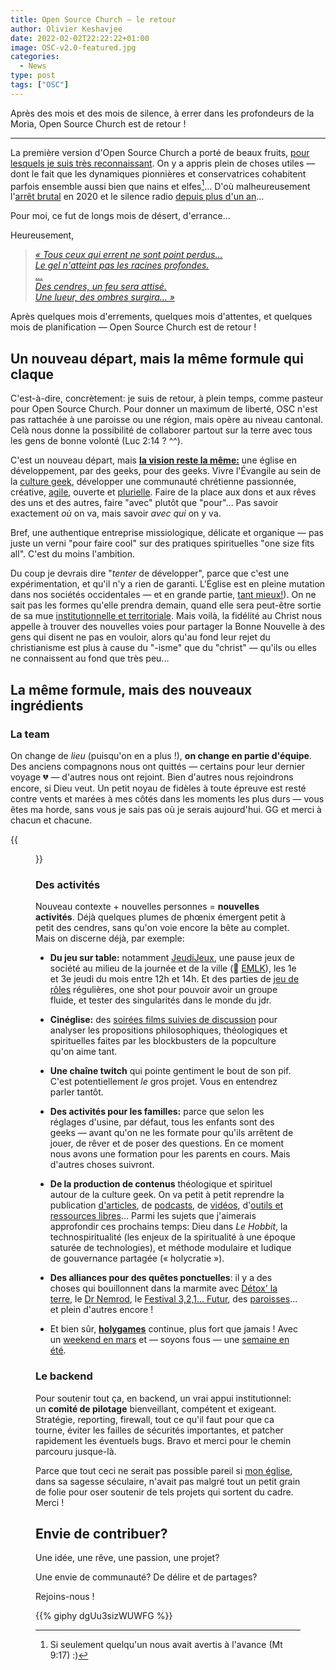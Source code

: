 ```yaml
---
title: Open Source Church — le retour
author: Olivier Keshavjee
date: 2022-02-02T22:22:22+01:00
image: OSC-v2.0-featured.jpg
categories:
  - News
type: post
tags: ["OSC"]
---
```



Après des mois et des mois de silence, à errer dans les profondeurs de la Moria, Open Source Church est de retour !

<!--more-->

<hr>

La première version d'Open Source Church a porté de beaux fruits, [pour lesquels je suis très reconnaissant](https://www.theologeek.ch/2020/10/09/st-francois-st-jacques-bilan-de-reconnaissance/). On y a appris plein de choses utiles — dont le fait que les dynamiques pionnières et conservatrices cohabitent parfois ensemble aussi bien que nains et elfes[^avertis]… D'où malheureusement l'[arrêt brutal](https://www.theologeek.ch/tag/game-over-2020/?order=asc) en 2020 et le silence radio [depuis plus d'un an](/2020/12/ecriture-bref-florilège-ressources/)…

[^avertis]: Si seulement quelqu'un nous avait avertis à l'avance (Mt 9:17) :)

Pour moi, ce fut de longs mois de désert, d'errance…

Heureusement,

> [*« Tous ceux qui errent ne sont point perdus…<br>Le gel n'atteint pas les racines profondes.<br>…<br>Des cendres, un feu sera attisé.<br>Une lueur, des ombres surgira… »*](https://www.theologeek.ch/2021/05/26/des-textes-du-seigneur-des-anneaux-pour-accompagner-la-mort/#Tout_ce_qui_est_or_ne_brille_pas)


Après quelques mois d'errements, quelques mois d'attentes, et quelques mois de planification — Open Source Church est de retour ! 

## Un nouveau départ, mais la même formule qui claque

C'est-à-dire, concrètement: je suis de retour, à plein temps, comme pasteur pour Open Source Church. Pour donner un maximum de liberté, OSC n'est pas rattachée à une paroisse ou une région, mais opère au niveau cantonal. Celà nous donne la possibilité de collaborer partout sur la terre avec tous les gens de bonne volonté (Luc 2:14 ? ^^). 

C'est un nouveau départ, mais **[la vision reste la même:](/about#vision)** une église en développement, par des geeks, pour des geeks. Vivre l'Évangile au sein de la [culture geek](https://www.theologeek.ch/2018/12/23/quest-ce-que-la-culture-geek/), développer une communauté chrétienne passionnée, créative, [agile](https://www.theologeek.ch/2021/02/04/sdg-2-le-manifeste-agile-un-modele-de-sagesse-pour-leglise-et-autres-institutions/), ouverte et [plurielle](/about/#modes). Faire de la place aux dons et aux rêves des uns et des autres, faire "avec" plutôt que "pour"… Pas savoir exactement *où* on va, mais savoir *avec qui* on y va.

Bref, une authentique entreprise missiologique, délicate et organique — pas juste un verni "pour faire cool" sur des pratiques spirituelles "one size fits all". C'est du moins l'ambition.


Du coup je devrais dire "*tenter* de développer", parce que c'est une expérimentation, et qu'il n'y a rien de garanti. L'Église est en pleine mutation dans nos sociétés occidentales — et en grande partie, [tant mieux!](https://www.reformes.ch/blog/jean-christophe-emery/2021/12/des-eglises-zombifiees)). On ne sait pas les formes qu'elle prendra demain, quand elle sera peut-être sortie de sa mue [institutionnelle et territoriale](https://www.reformes.ch/blog/jean-christophe-emery/2021/07/par-dela-le-crepuscule-paroissial). Mais voilà, la fidélité au Christ nous appelle à trouver des nouvelles voies pour partager la Bonne Nouvelle à des gens qui disent ne pas en vouloir, alors qu'au fond leur rejet du christianisme est plus à cause du "-isme" que du "christ" — qu'ils ou elles ne connaissent au fond que très peu…

## La même formule, mais des nouveaux ingrédients

### La team

On change de *lieu* (puisqu'on en a plus !), **on change en partie d'équipe**. Des anciens compagnons nous ont quittés — certains pour leur dernier voyage :broken_heart: — d'autres nous ont rejoint. Bien d'autres nous rejoindrons encore, si Dieu veut. Un petit noyau de fidèles à toute épreuve est resté contre vents et marées à mes côtés dans les moments les plus durs — vous êtes ma horde, sans vous je sais pas où je serais aujourd'hui. GG et merci à chacun et chacune. 

{{<figure src="la-horde.webp" alt="La horde du contrevent" class="text-center" width="100%" caption="[La horde du contrevent](https://fr.wikipedia.org/wiki/La_Horde_du_Contrevent)">}}

### Des activités

Nouveau contexte + nouvelles personnes = **nouvelles activités**. Déjà quelques plumes de phœnix émergent petit à petit des cendres, sans qu'on voie encore la bête au complet. Mais on discerne déjà, par exemple:

- **Du jeu sur table:** notamment [JeudiJeux](/activities/jeudijeux/), une pause jeux de société au milieu de la journée et de la ville (:blue_heart: [EMLK](https://www.eerv.ch/activites-cantonales/eglise-martin-luther-king-lausanne/accueil)), les 1e et 3e jeudi du mois entre 12h et 14h. Et des parties de [jeu de rôles](/activities/jdr1shot/) régulières, one shot pour pouvoir avoir un groupe fluide, et tester des singularités dans le monde du jdr.

- **Cinéglise:** des [soirées films suivies de discussion](/activities/cineglise/) pour analyser les propositions philosophiques, théologiques et spirituelles faites par les blockbusters de la popculture qu'on aime tant.

- **Une chaîne twitch** qui pointe gentiment le bout de son pif. C'est potentiellement *le* gros projet. Vous en entendrez parler tantôt.

- **Des activités pour les familles:** parce que selon les réglages d'usine, par défaut, tous les enfants sont des geeks — avant qu'on ne les formate pour qu'ils arrêtent de jouer, de rêver et de poser des questions. En ce moment nous avons une formation pour les parents en cours. Mais d'autres choses suivront.

- **De la production de contenus** théologique et spirituel autour de la culture geek. On va petit à petit reprendre la publication [d'articles](/categories/articles/), de [podcasts](/activities/ifv), de [vidéos](https://www.youtube.com/channel/UCNgeAmWZx4yWXK1TIp_PjqQ), d'[outils et ressources libres](/categories/ressources/)… Parmi les sujets que j'aimerais approfondir ces prochains temps: Dieu dans *Le Hobbit*, la technospiritualité (les enjeux de la spiritualité à une époque saturée de technologies), et méthode modulaire et ludique de gouvernance partagée (« holycratie »).

- **Des alliances pour des quêtes ponctuelles**: il y a des choses qui bouillonnent dans la marmite avec [Détox' la terre](https://detoxlaterre.ch/), le [Dr Nemrod](https://drnemrod.ch/), le [Festival 3,2,1… Futur](https://www.eerv.ch/activites-cantonales/enfance-et-familles/evenements/festival-321-futur-15-mai-2022-aigle), des [paroisses](https://formationmorgesaubonne.eerv.ch/catechisme-presentation-generale-page/kt-paroisse-de-gimel-longirod/)… et plein d'autres encore !

- Et bien sûr, [**holygames**](https://www.holygames.ch) continue, plus fort que jamais ! Avec un [weekend en mars](https://www.holygames.ch/weekend-2022-03/) et — soyons fous — une [semaine en été](https://www.holygames.ch/semaine-ete-2022/).



### Le backend

Pour soutenir tout ça, en backend, un vrai appui institutionnel: un **comité de pilotage** bienveillant, compétent et exigeant. Stratégie, reporting, firewall, tout ce qu'il faut pour que ca tourne, éviter les failles de sécurités importantes, et patcher rapidement les éventuels bugs. Bravo et merci pour le chemin parcouru jusque-là.

 Parce que tout ceci ne serait pas possible pareil si [mon église](https://www.eerv.ch), dans sa sagesse séculaire, n'avait pas malgré tout un petit grain de folie pour oser soutenir de tels projets qui sortent du cadre. Merci !

## Envie de contribuer?

Une idée, une rêve, une passion, une projet?

Une envie de communauté? De délire et de partages?

Rejoins-nous !


{{% giphy dgUu3sizWUWFG %}}